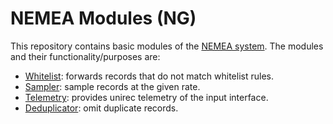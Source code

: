 # NEMEA Modules (NG)

This repository contains basic modules of the [NEMEA
system](https://github.com/CESNET/Nemea). The modules and their
functionality/purposes are:

* [Whitelist](modules/whitelist/): forwards records that do not match whitelist rules.
* [Sampler](modules/sampler/): sample records at the given rate.
* [Telemetry](modules/telemetry/): provides unirec telemetry of the input interface.
* [Deduplicator](modules/deduplicator/): omit duplicate records.
